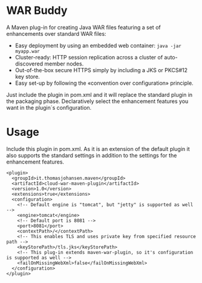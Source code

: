 # WAR Buddy

A Maven plug-in for creating Java WAR files featuring a set of enhancements over standard WAR files:

* Easy deployment by using an embedded web container: `java -jar myapp.war`
* Cluster-ready: HTTP session replication across a cluster of auto-discovered member nodes.
* Out-of-the-box secure HTTPS simply by including a JKS or PKCS#12 key store.
* Easy set-up by following the «convention over configuration» principle.

Just include the plugin in pom.xml and it will replace the standard plugin in the packaging phase.
Declaratively select the enhancement features you want in the plugin´s configuration.

# Usage

Include this plugin in pom.xml. As it is an extension of the default plugin it also supports the standard settings in
addition to the settings for the enhancement features.

```
<plugin>
  <groupId>it.thomasjohansen.maven</groupId>
  <artifactId>cloud-war-maven-plugin</artifactId>
  <version>1.0</version>
  <extensions>true</extensions>
  <configuration>
    <!-- Default engine is "tomcat", but "jetty" is supported as well -->
    <engine>tomcat</engine>
    <!-- Default port is 8081 -->
    <port>8081</port>
    <contextPath>/</contextPath>
    <!-- This enables TLS and uses private key from specified resource path -->
    <keyStorePath>/tls.jks</keyStorePath>
    <!-- This plug-in extends maven-war-plugin, so it's configuration is supported as well -->
    <failOnMissingWebXml>false</failOnMissingWebXml>
  </configuration>
</plugin>
```
